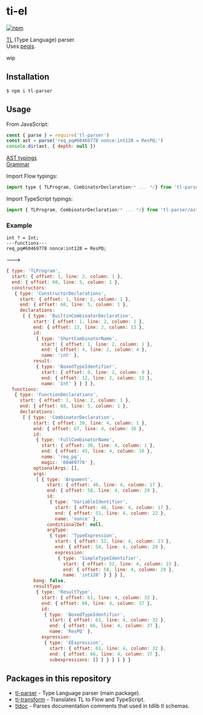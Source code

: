 # ti-el

[![npm](https://img.shields.io/npm/v/tl-parser.svg)](https://www.npmjs.com/package/tl-parser)

[TL](https://core.telegram.org/mtproto/TL) (Type Language) parser.  
Uses [pegjs](https://github.com/pegjs/pegjs).

wip

## Installation

```console
$ npm i tl-parser
```

## Usage

From JavaScript:

```js
const { parse } = require('tl-parser')
const ast = parse('req_pq#60469778 nonce:int128 = ResPQ;')
console.dir(ast, { depth: null })
```

[AST typings](packages/tl-parser/ast.h.js)  
[Grammar](packages/tl-parser/src/tl.pegjs)

Import Flow typings:

```js
import type { TLProgram, CombinatorDeclaration/* ... */} from 'tl-parser/ast.h'
```

Import TypeScript typings:

```js
import { TLProgram, CombinatorDeclaration/* ... */} from 'tl-parser/ast'
```

### Example

```tl
int ? = Int;
---functions---
req_pq#60469778 nonce:int128 = ResPQ;
```

--->

```js
{ type: 'TLProgram',
  start: { offset: 1, line: 2, column: 1 },
  end: { offset: 68, line: 5, column: 1 },
  constructors:
   { type: 'ConstructorDeclarations',
     start: { offset: 1, line: 2, column: 1 },
     end: { offset: 68, line: 5, column: 1 },
     declarations:
      [ { type: 'BuiltinCombinatorDeclaration',
          start: { offset: 1, line: 2, column: 1 },
          end: { offset: 13, line: 2, column: 13 },
          id:
           { type: 'ShortCombinatorName',
             start: { offset: 1, line: 2, column: 1 },
             end: { offset: 4, line: 2, column: 4 },
             name: 'int' },
          result:
           { type: 'BoxedTypeIdentifier',
             start: { offset: 9, line: 2, column: 9 },
             end: { offset: 12, line: 2, column: 12 },
             name: 'Int' } } ] },
  functions:
   { type: 'FunctionDeclarations',
     start: { offset: 1, line: 2, column: 1 },
     end: { offset: 68, line: 5, column: 1 },
     declarations:
      [ { type: 'CombinatorDeclaration',
          start: { offset: 30, line: 4, column: 1 },
          end: { offset: 67, line: 4, column: 38 },
          id:
           { type: 'FullCombinatorName',
             start: { offset: 30, line: 4, column: 1 },
             end: { offset: 45, line: 4, column: 16 },
             name: 'req_pq',
             magic: '60469778' },
          optionalArgs: [],
          args:
           [ { type: 'Argument',
               start: { offset: 46, line: 4, column: 17 },
               end: { offset: 58, line: 4, column: 29 },
               id:
                { type: 'VariableIdentifier',
                  start: { offset: 46, line: 4, column: 17 },
                  end: { offset: 51, line: 4, column: 22 },
                  name: 'nonce' },
               conditionalDef: null,
               argType:
                { type: 'TypeExpression',
                  start: { offset: 52, line: 4, column: 23 },
                  end: { offset: 58, line: 4, column: 29 },
                  expression:
                   { type: 'SimpleTypeIdentifier',
                     start: { offset: 52, line: 4, column: 23 },
                     end: { offset: 58, line: 4, column: 29 },
                     name: 'int128' } } } ],
          bang: false,
          resultType:
           { type: 'ResultType',
             start: { offset: 61, line: 4, column: 32 },
             end: { offset: 66, line: 4, column: 37 },
             id:
              { type: 'BoxedTypeIdentifier',
                start: { offset: 61, line: 4, column: 32 },
                end: { offset: 66, line: 4, column: 37 },
                name: 'ResPQ' },
             expression:
              { type: 'EExpression',
                start: { offset: 61, line: 4, column: 32 },
                end: { offset: 66, line: 4, column: 37 },
                subexpressions: [] } } } ] } }
```

## Packages in this repository

- [tl-parser](packages/tl-parser) - Type Language parser (main package).
- [tl-transform](packages/tl-transform) - Translates TL to Flow and TypeScript.
- [tldoc](packages/tldoc) - Parses documentation comments that used in tdlib tl schemas.
